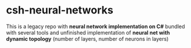 # csh-neural-networks
This is a legacy repo with **neural network implementation on C#** bundled with several tools 
and unfinished implementation of **neural net with dynamic topology** (number of layers, number of neurons in layers)
